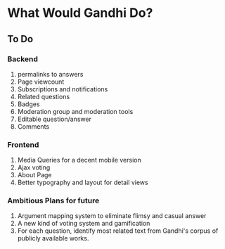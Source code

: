 What Would Gandhi Do?
=====================

## To Do

### Backend
1. permalinks to answers
2. Page viewcount
3. Subscriptions and notifications
4. Related questions
5. Badges
6. Moderation group and moderation tools
7. Editable question/answer
8. Comments

### Frontend

1. Media Queries for a decent mobile version
2. Ajax voting
3. About Page
4. Better typography and layout for detail views

### Ambitious Plans for future

1. Argument mapping system to eliminate flimsy and casual answer
2. A new kind of voting system and gamification
3. For each question, identify most related text from Gandhi's corpus of publicly available works.
